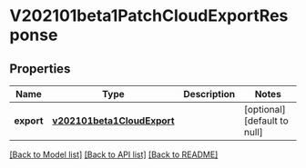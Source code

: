 # V202101beta1PatchCloudExportResponse
## Properties

Name | Type | Description | Notes
------------ | ------------- | ------------- | -------------
**export** | [**v202101beta1CloudExport**](v202101beta1CloudExport.md) |  | [optional] [default to null]

[[Back to Model list]](../README.md#documentation-for-models) [[Back to API list]](../README.md#documentation-for-api-endpoints) [[Back to README]](../README.md)

